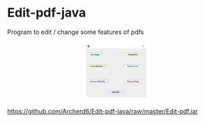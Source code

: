 # Edit-pdf-java
Program to edit / change some features of pdfs

<p align="center">
	<img src="https://raw.githubusercontent.com/Archerd6/Edit-pdf-java/master/res/imgs/Pdf-edit-java.bmp" style="width:30%">
</p>

https://github.com/Archerd6/Edit-pdf-java/raw/master/Edit-pdf.jar
